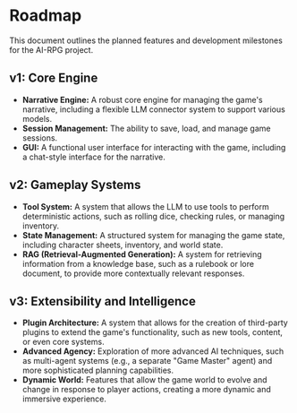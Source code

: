 # Roadmap

This document outlines the planned features and development milestones for the AI-RPG project.

## v1: Core Engine

*   **Narrative Engine:** A robust core engine for managing the game's narrative, including a flexible LLM connector system to support various models.
*   **Session Management:** The ability to save, load, and manage game sessions.
*   **GUI:** A functional user interface for interacting with the game, including a chat-style interface for the narrative.

## v2: Gameplay Systems

*   **Tool System:** A system that allows the LLM to use tools to perform deterministic actions, such as rolling dice, checking rules, or managing inventory.
*   **State Management:** A structured system for managing the game state, including character sheets, inventory, and world state.
*   **RAG (Retrieval-Augmented Generation):** A system for retrieving information from a knowledge base, such as a rulebook or lore document, to provide more contextually relevant responses.

## v3: Extensibility and Intelligence

*   **Plugin Architecture:** A system that allows for the creation of third-party plugins to extend the game's functionality, such as new tools, content, or even core systems.
*   **Advanced Agency:** Exploration of more advanced AI techniques, such as multi-agent systems (e.g., a separate "Game Master" agent) and more sophisticated planning capabilities.
*   **Dynamic World:** Features that allow the game world to evolve and change in response to player actions, creating a more dynamic and immersive experience.